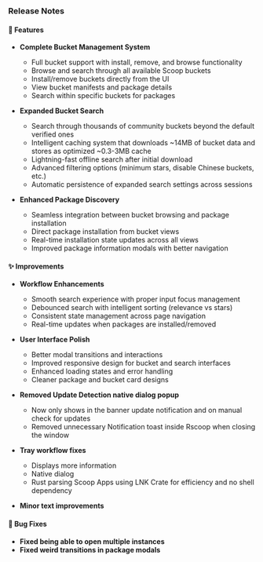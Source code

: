 ### Release Notes

#### 🚀 Features

* **Complete Bucket Management System**
    - Full bucket support with install, remove, and browse functionality
    - Browse and search through all available Scoop buckets
    - Install/remove buckets directly from the UI
    - View bucket manifests and package details
    - Search within specific buckets for packages

* **Expanded Bucket Search**
    - Search through thousands of community buckets beyond the default verified ones
    - Intelligent caching system that downloads ~14MB of bucket data and stores as optimized ~0.3-3MB cache
    - Lightning-fast offline search after initial download
    - Advanced filtering options (minimum stars, disable Chinese buckets, etc.)
    - Automatic persistence of expanded search settings across sessions

* **Enhanced Package Discovery**
    - Seamless integration between bucket browsing and package installation
    - Direct package installation from bucket views
    - Real-time installation state updates across all views
    - Improved package information modals with better navigation

#### ✨ Improvements

* **Workflow Enhancements**
    - Smooth search experience with proper input focus management
    - Debounced search with intelligent sorting (relevance vs stars)
    - Consistent state management across page navigation
    - Real-time updates when packages are installed/removed

* **User Interface Polish**
    - Better modal transitions and interactions
    - Improved responsive design for bucket and search interfaces
    - Enhanced loading states and error handling
    - Cleaner package and bucket card designs

* **Removed Update Detection native dialog popup**
    - Now only shows in the banner update notification and on manual check for updates
    - Removed unnecessary Notification toast inside Rscoop when closing the window

* **Tray workflow fixes**
    - Displays more information
    - Native dialog
    - Rust parsing Scoop Apps using LNK Crate for efficiency and no shell dependency

* **Minor text improvements**
#### 🐛 Bug Fixes

* **Fixed being able to open multiple instances**
* **Fixed weird transitions in package modals**
